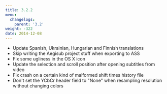 ```yaml
---
title: 3.2.2
menu:
  changelogs:
    parent: '3.2'
weight: -322
date: 2014-12-08
---
```


- Update Spanish, Ukrainian, Hungarian and Finnish translations
- Skip writing the Aegisub project stuff when exporting to ASS
- Fix some ugliness in the OS X icon
- Update the selection and scroll position after opening subtitles from video
- Fix crash on a certain kind of malformed shift times history file
- Don't set the YCbCr header field to "None" when resampling resolution without changing colors

